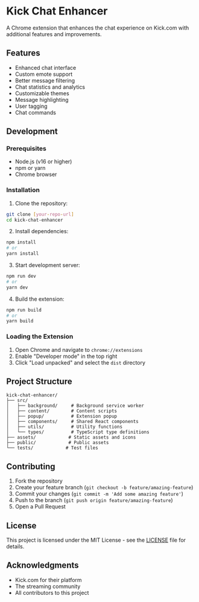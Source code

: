 # Kick Chat Enhancer

A Chrome extension that enhances the chat experience on Kick.com with additional features and improvements.

## Features

- Enhanced chat interface
- Custom emote support
- Better message filtering
- Chat statistics and analytics
- Customizable themes
- Message highlighting
- User tagging
- Chat commands

## Development

### Prerequisites

- Node.js (v16 or higher)
- npm or yarn
- Chrome browser

### Installation

1. Clone the repository:
```bash
git clone [your-repo-url]
cd kick-chat-enhancer
```

2. Install dependencies:
```bash
npm install
# or
yarn install
```

3. Start development server:
```bash
npm run dev
# or
yarn dev
```

4. Build the extension:
```bash
npm run build
# or
yarn build
```

### Loading the Extension

1. Open Chrome and navigate to `chrome://extensions`
2. Enable "Developer mode" in the top right
3. Click "Load unpacked" and select the `dist` directory

## Project Structure

```
kick-chat-enhancer/
├── src/
│   ├── background/     # Background service worker
│   ├── content/        # Content scripts
│   ├── popup/          # Extension popup
│   ├── components/     # Shared React components
│   ├── utils/          # Utility functions
│   └── types/          # TypeScript type definitions
├── assets/            # Static assets and icons
├── public/            # Public assets
└── tests/            # Test files
```

## Contributing

1. Fork the repository
2. Create your feature branch (`git checkout -b feature/amazing-feature`)
3. Commit your changes (`git commit -m 'Add some amazing feature'`)
4. Push to the branch (`git push origin feature/amazing-feature`)
5. Open a Pull Request

## License

This project is licensed under the MIT License - see the [LICENSE](LICENSE) file for details.

## Acknowledgments

- Kick.com for their platform
- The streaming community
- All contributors to this project 